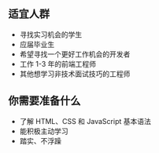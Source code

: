 ## 适宜人群

- 寻找实习机会的学生
- 应届毕业生
- 希望寻找一个更好工作机会的开发者
- 工作 1-3 年的前端工程师
- 其他想学习非技术面试技巧的工程师

## 你需要准备什么

- 了解 HTML、CSS 和 JavaScript 基本语法
- 能积极主动学习
- 踏实、不浮躁